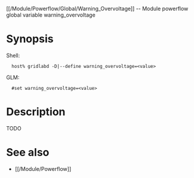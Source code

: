 [[/Module/Powerflow/Global/Warning_Overvoltage]] -- Module powerflow global variable warning_overvoltage

# Synopsis
Shell:
~~~
  host% gridlabd -D|--define warning_overvoltage=<value>
~~~
GLM:
~~~
  #set warning_overvoltage=<value>
~~~

# Description

TODO

# See also
* [[/Module/Powerflow]]
